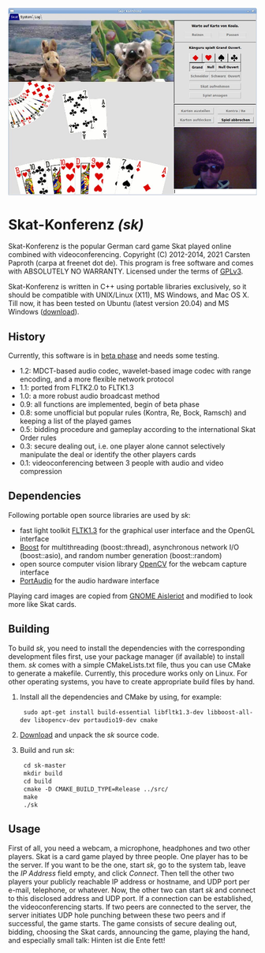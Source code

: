 ![screenshot](https://github.com/cpaproth/sk/raw/master/images/screenshot.jpg)

# Skat-Konferenz *(sk)*

Skat-Konferenz is the popular German card game Skat played online combined with videoconferencing. Copyright (C) 2012-2014, 2021 Carsten Paproth (carpa at freenet dot de).
This program is free software and comes with ABSOLUTELY NO WARRANTY. Licensed under the terms of [GPLv3](http://www.gnu.org/licenses/).

Skat-Konferenz is written in C++ using portable libraries exclusively, so it should be compatible with UNIX/Linux (X11), MS Windows, and Mac OS X. Till now,
it has been tested on Ubuntu (latest version 20.04) and MS Windows ([download](https://github.com/cpaproth/sk/releases/download/v1.2-beta/sk_windows.zip)).


## History

Currently, this software is in [beta phase](https://github.com/cpaproth/sk/tags) and needs some testing.
* 1.2: MDCT-based audio codec, wavelet-based image codec with range encoding, and a more flexible network protocol
* 1.1: ported from FLTK2.0 to FLTK1.3
* 1.0: a more robust audio broadcast method
* 0.9: all functions are implemented, begin of beta phase
* 0.8: some unofficial but popular rules (Kontra, Re, Bock, Ramsch) and keeping a list of the played games
* 0.5: bidding procedure and gameplay according to the international Skat Order rules
* 0.3: secure dealing out, i.e. one player alone cannot selectively manipulate the deal or identify the other players cards
* 0.1: videoconferencing between 3 people with audio and video compression


## Dependencies

Following portable open source libraries are used by *sk*:
* fast light toolkit [FLTK1.3](http://www.fltk.org) for the graphical user interface and the OpenGL interface
* [Boost](http://www.boost.org) for multithreading (boost::thread), asynchronous network I/O (boost::asio), and random number generation (boost::random)
* open source computer vision library [OpenCV](http://www.opencv.org) for the webcam capture interface
* [PortAudio](http://www.portaudio.com) for the audio hardware interface

Playing card images are copied from [GNOME Aisleriot](https://live.gnome.org/Aisleriot) and modified to look more like Skat cards.


## Building

To build *sk*, you need to install the dependencies with the corresponding development files first, use your package manager (if available) to install them.
*sk* comes with a simple CMakeLists.txt file, thus you can use CMake to generate a makefile. Currently, this procedure works only on Linux.
For other operating systems, you have to create appropriate build files by hand.

1. Install all the dependencies and CMake by using, for example:

        sudo apt-get install build-essential libfltk1.3-dev libboost-all-dev libopencv-dev portaudio19-dev cmake
		
2. [Download](https://github.com/cpaproth/sk/archive/master.zip) and unpack the *sk* source code.
3. Build and run *sk*:

        cd sk-master
        mkdir build
        cd build
        cmake -D CMAKE_BUILD_TYPE=Release ../src/
        make
        ./sk


## Usage

First of all, you need a webcam, a microphone, headphones and two other players.
Skat is a card game played by three people. One player has to be the server. If you want to be the one, start *sk*, go to the system tab, leave the *IP Address* field empty, and click *Connect*. Then tell the other two players your publicly reachable IP address or hostname, and UDP port per e-mail, telephone, or whatever.
Now, the other two can start *sk* and connect to this disclosed address and UDP port. If a connection can be established, the videoconferencing starts.
If two peers are connected to the server, the server initiates UDP hole punching between these two peers and if successful, the game starts.
The game consists of secure dealing out, bidding, choosing the Skat cards, announcing the game, playing the hand, and especially small talk: Hinten ist die Ente fett!
